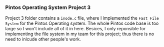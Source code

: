 ### Pintos Operating System Project 3
Project 3 folder contains a `inode.c` file, where I implemented the `Fast File System` for the Pintos Operating system.
The whole Pintos code base is too large so I won't include all of it in here. Besices, I only reponsible for implementing the file system in my team for this project; thus there is no need to inlcude other people's work.
